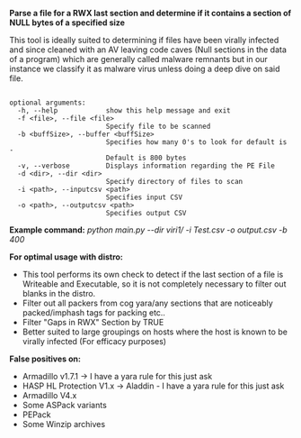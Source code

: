 <b>Parse a file for a RWX last section and determine if it contains a section of
NULL bytes of a specified size</b>

This tool is ideally suited to determining if files have been virally infected and since cleaned with an AV leaving code caves (Null sections in the data of a program) which are generally called malware remnants but in our instance we classify it as malware virus unless doing a deep dive on said file.

```usage: main.py [-h] [-f <file>] [-b <buffSize>] [-v] [-d <dir>] [-i <path>][-o <path>]

optional arguments:
  -h, --help            show this help message and exit
  -f <file>, --file <file>
                        Specify file to be scanned
  -b <buffSize>, --buffer <buffSize>
                        Specifies how many 0's to look for default is -
                        Default is 800 bytes
  -v, --verbose         Displays information regarding the PE File
  -d <dir>, --dir <dir>
                        Specify directory of files to scan
  -i <path>, --inputcsv <path>
                        Specifies input CSV
  -o <path>, --outputcsv <path>
                        Specifies output CSV

```
<b>Example command:</b> <i>python main.py --dir viri1/ -i Test.csv -o output.csv -b 400</i>

<b>For optimal usage with distro:</b>
  - This tool performs its own check to detect if the last section of a file is Writeable and Executable, so it is not           completely necessary to filter out blanks in the distro.
  - Filter out all packers from cog yara/any sections that are noticeably packed/imphash tags for packing etc..
  - Filter "Gaps in RWX" Section by TRUE
  - Better suited to large groupings on hosts where the host is known to be virally infected (For efficacy purposes)
  
<b>False positives on:</b>
  - Armadillo v1.7.1 -> I have a yara rule for this just ask
  - HASP HL Protection V1.x -> Aladdin - I have a yara rule for this just ask
  - Armadillo V4.x
  - Some ASPack variants
  - PEPack
  - Some Winzip archives
